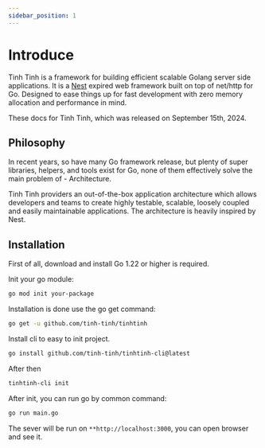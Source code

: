 ```yaml
---
sidebar_position: 1
---
```


# Introduce

Tinh Tinh is a framework for building efficient scalable Golang server side applications. It is a [Nest](https://docs.nestjs.com) expired web framework built on top of net/http for Go. Designed to ease things up for fast development with zero memory allocation and performance in mind.

These docs for Tinh Tinh, which was released on September 15th, 2024.

## Philosophy

In recent years, so have many Go framework release, but plenty of super libraries, helpers, and tools exist for Go, none of them effectively solve the main problem of - Architecture.

Tinh Tinh providers an out-of-the-box application architecture which allows developers and teams to create highly testable, scalable, loosely coupled and easily maintainable applications. The architecture is heavily inspired by Nest.

## Installation

First of all, download and install Go 1.22 or higher is required.

Init your go module:

```bash
go mod init your-package
```

Installation is done use the go get command:

```bash
go get -u github.com/tinh-tinh/tinhtinh
```

Install cli to easy to init project. 

```bash
go install github.com/tinh-tinh/tinhtinh-cli@latest
```

After then 

```bash
tinhtinh-cli init
```

After init, you can run go by common command:
```bash
go run main.go
```

The sever will be run on `**http://localhost:3000`, you can open browser and see it.